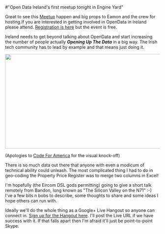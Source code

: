 #"Open Data Ireland's first meetup tonight in Engine Yard"

Great to see this <a href="http://meetup.opendata.ie/">Meetup</a> happen and big props to Eamon and the crew for hosting.If you are interested in getting involved in OpenData in Ireland please attend. <a href="http://meetup.opendata.ie/">Registration is here</a> but the event is free.

Ireland needs to get beyond talking about OpenData and start increasing the number of people actually <em><strong>Opening Up The Data</strong></em> in a big way. The Irish tech community has to lead by example and that means just doing it.

<a href="http://conoroneill.net/wp-content/uploads/2012/10/CodeForIreland031.png"><img class="alignnone size-full wp-image-891" title="CodeForIreland03" src="http://conoroneill.net/wp-content/uploads/2012/10/CodeForIreland031.png" alt="" width="631" height="307" /></a>

(Apologies to <a href="http://codeforamerica.org/">Code For America</a> for the visual knock-off)

There is so much data out there that anyone with even a modicum of technical ability could unleash. The most complicated thing I had to do in geo-coding the Property Price Register was to merge two columns in Excel!

I'm hopefully (the Eircom DSL gods permitting) going to give a short talk remotely from Bandon, long known as "The Silicon Valley on the N71" :-) I've a few bits n bobs to describe, some thoughts to share and some ideas I hope others can run with.

Ideally we'll do the whole thing as a Google+ Live Hangout so anyone can connect in. <a href="https://plus.google.com/u/1/events/cucdbuf9rfs1c5qu6ldapj1f1f4">Sign up for the Hangout here</a>. I'll post the Live URL if we have success with it. If that falls apart then I'm afraid it'll just be point-to-point Skype.

&nbsp;